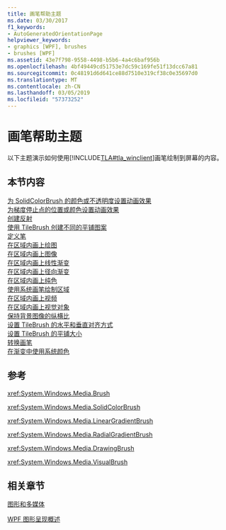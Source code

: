 ```yaml
---
title: 画笔帮助主题
ms.date: 03/30/2017
f1_keywords:
- AutoGeneratedOrientationPage
helpviewer_keywords:
- graphics [WPF], brushes
- brushes [WPF]
ms.assetid: 43e7f798-9558-4498-b5b6-4a4c6baf956b
ms.openlocfilehash: 4bf49449cd51753e7dc59c169fe51f13dcc67a81
ms.sourcegitcommit: 0c48191d6d641ce88d7510e319cf38c0e35697d0
ms.translationtype: MT
ms.contentlocale: zh-CN
ms.lasthandoff: 03/05/2019
ms.locfileid: "57373252"
---
```

# <a name="brushes-how-to-topics"></a>画笔帮助主题
以下主题演示如何使用[!INCLUDE[TLA#tla_winclient](../../../../includes/tlasharptla-winclient-md.md)]画笔绘制到屏幕的内容。  
  
## <a name="in-this-section"></a>本节内容  
 [为 SolidColorBrush 的颜色或不透明度设置动画效果](how-to-animate-the-color-or-opacity-of-a-solidcolorbrush.md)  
 [为梯度停止点的位置或颜色设置动画效果](how-to-animate-the-position-or-color-of-a-gradient-stop.md)  
 [创建反射](how-to-create-a-reflection.md)  
 [使用 TileBrush 创建不同的平铺图案](how-to-create-different-tile-patterns-with-a-tilebrush.md)  
 [定义笔](how-to-define-a-pen.md)  
 [在区域内画上绘图](how-to-paint-an-area-with-a-drawing.md)  
 [在区域内画上图像](how-to-paint-an-area-with-an-image.md)  
 [在区域内画上线性渐变](how-to-paint-an-area-with-a-linear-gradient.md)  
 [在区域内画上径向渐变](how-to-paint-an-area-with-a-radial-gradient.md)  
 [在区域内画上纯色](how-to-paint-an-area-with-a-solid-color.md)  
 [使用系统画笔绘制区域](how-to-paint-an-area-with-a-system-brush.md)  
 [在区域内画上视频](how-to-paint-an-area-with-a-video.md)  
 [在区域内画上视觉对象](how-to-paint-an-area-with-a-visual.md)  
 [保持背景图像的纵横比](how-to-preserve-the-aspect-ratio-of-an-image-used-as-a-background.md)  
 [设置 TileBrush 的水平和垂直对齐方式](how-to-set-the-horizontal-and-vertical-alignment-of-a-tilebrush.md)  
 [设置 TileBrush 的平铺大小](how-to-set-the-tile-size-for-a-tilebrush.md)  
 [转换画笔](how-to-transform-a-brush.md)  
 [在渐变中使用系统颜色](how-to-use-system-colors-in-a-gradient.md)  
  
## <a name="reference"></a>参考  
 <xref:System.Windows.Media.Brush>  
  
 <xref:System.Windows.Media.SolidColorBrush>  
  
 <xref:System.Windows.Media.LinearGradientBrush>  
  
 <xref:System.Windows.Media.RadialGradientBrush>  
  
 <xref:System.Windows.Media.DrawingBrush>  
  
 <xref:System.Windows.Media.VisualBrush>  
  
## <a name="related-sections"></a>相关章节  
 [图形和多媒体](index.md)  
  
 [WPF 图形呈现概述](wpf-graphics-rendering-overview.md)
